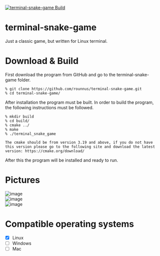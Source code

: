 [![terminal-snake-game Build](https://github.com/rounnus/terminal-snake-game/actions/workflows/terminal-snake-game%20Build.yml/badge.svg?branch=main)](https://github.com/rounnus/terminal-snake-game/actions/workflows/terminal-snake-game%20Build.yml)
# terminal-snake-game
Just a classic game, but written for Linux terminal.

# Download & Build

First download the program from GitHub and go to the terminal-snake-game folder.

```
% git clone https://github.com/rounnus/terminal-snake-game.git
% cd terminal-snake-game/
```

After installation the program must be built. In order to build the program, the following instructions must be
followed.<br>

```
% mkdir build
% cd build/
% cmake ../
% make
% ./terminal_snake_game
```

`
The cmake should be from version 3.19 and above, if you do not have this version please go to the following site and download the latest version:
https://cmake.org/download/
`

After this the program will be installed and ready to run.

# Pictures
![image](https://user-images.githubusercontent.com/38585824/132504465-b0c8ad09-08d3-40a5-8dc3-20c0de2050e0.png)<br>
![image](https://user-images.githubusercontent.com/38585824/132504511-564cb47b-b76e-47e0-be94-69fb7e96b955.png)<br>
![image](https://user-images.githubusercontent.com/38585824/132504563-97e7a716-20d1-4f51-bc74-2b875563ed5b.png)<br>

# Compatible operating systems
- [X] Linux
- [ ] Windows
- [ ] Mac
